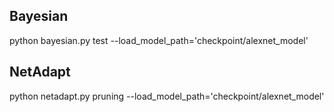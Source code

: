 ## Bayesian

python bayesian.py test --load_model_path='checkpoint/alexnet_model'

## NetAdapt

python netadapt.py pruning --load_model_path='checkpoint/alexnet_model'
